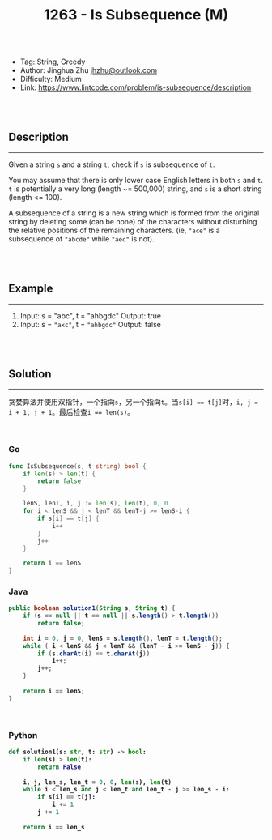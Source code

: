 # <center>1263 - Is Subsequence (M)</center> 



<br></br>

* Tag: String, Greedy
* Author: Jinghua Zhu <jhzhu@outlook.com>
* Difficulty: Medium
* Link: https://www.lintcode.com/problem/is-subsequence/description

<br></br>



## Description
----
Given a string `s` and a string `t`, check if `s` is subsequence of `t`.

You may assume that there is only lower case English letters in both `s` and `t`. `t` is potentially a very long (length ~= 500,000) string, and `s` is a short string (length <= 100).

A subsequence of a string is a new string which is formed from the original string by deleting some (can be none) of the characters without disturbing the relative positions of the remaining characters. (ie, `"ace"` is a subsequence of `"abcde"` while `"aec"` is not).

<br></br>



## Example
----
1. Input: s = "abc", t = "ahbgdc" Output: true
2. Input: s = `"axc"`, t = `"ahbgdc"` Output: false

<br></br>



## Solution
----
贪婪算法并使用双指针，一个指向`s`，另一个指向`t`。当`s[i] == t[j]`时，`i, j = i + 1, j + 1`。最后检查`i == len(s)`。

<br>


### Go
```go
func IsSubsequence(s, t string) bool {
	if len(s) > len(t) {
		return false
	}

	lenS, lenT, i, j := len(s), len(t), 0, 0
	for i < lenS && j < lenT && lenT-j >= lenS-i {
		if s[i] == t[j] {
			i++
		}
		j++
	}

	return i == lenS
}
```

<b>


### Java
```java
public boolean solution1(String s, String t) {
    if (s == null || t == null || s.length() > t.length())
        return false;
        
    int i = 0, j = 0, lenS = s.length(), lenT = t.length();
    while ( i < lenS && j < lenT && (lenT - i >= lenS - j)) {
        if (s.charAt(i) == t.charAt(j))
            i++;
        j++;
    }
        
    return i == lenS;
}
```

<br>


### Python
```python
def solution1(s: str, t: str) -> bool:
    if len(s) > len(t):
        return False
        
    i, j, len_s, len_t = 0, 0, len(s), len(t)
    while i < len_s and j < len_t and len_t - j >= len_s - i:
        if s[i] == t[j]:
            i += 1
        j += 1
            
    return i == len_s
```

<br>
